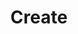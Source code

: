 ---
title: "Create"
url: "/"
draft: false
meta:
  description: 'Lego Mosaic Art Creator'
  meta_title: 'Lego Mosaic Art Creator'
  og_name: ''
menu:
  main:
    weight: 1
---